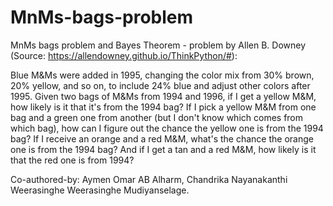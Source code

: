 # MnMs-bags-problem

MnMs bags problem and Bayes Theorem - problem by Allen B. Downey (Source: https://allendowney.github.io/ThinkPython/#): 

Blue M&Ms were added in 1995, changing the color mix from 30% brown, 20% yellow, and so on, to include 24% blue and adjust other colors after 1995. Given two bags of M&Ms from 1994 and 1996, if I get a yellow M&M, how likely is it that it's from the 1994 bag? 
If I pick a yellow M&M from one bag and a green one from another (but I don't know which comes from which bag), how can I figure out the chance the yellow one is from the 1994 bag?
If I receive an orange and a red M&M, what's the chance the orange one is from the 1994 bag?
And if I get a tan and a red M&M, how likely is it that the red one is from 1994?

Co-authored-by: Aymen Omar AB Alharm, Chandrika Nayanakanthi Weerasinghe Weerasinghe Mudiyanselage.
